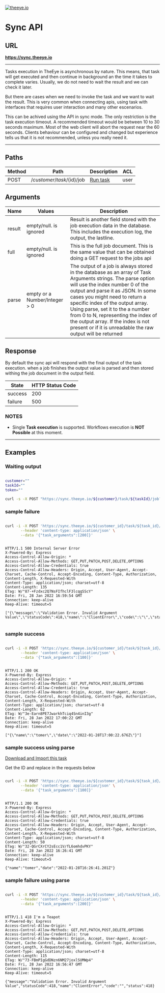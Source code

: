 [![theeye.io](../../images/logo-theeye-theOeye-logo2.png)](https://theeye.io/index.html)

# Sync API

## URL

**https://sync.theeye.io**

____

Tasks execution in TheEye is asynchronous by nature. This means, that task will get executed and then continue in background an the time it takes to complete varies. Usually, we do not need to wait the result and we can check it later.                                                    

But there are cases when we need to invoke the task and we want to wait the result. This is very common when connecting apis, using task with interfaces that requires user interaction and many other escenarios. 

This can be achived using the API in sync mode. The only restriction is the task execution timeout. A recommended timeout would be between 10 to 30 seconds maximum. Most of the web client will abort the request near the 60 seconds. Clients behaviour can be configured and changed but experience tells us that it is not recommended, unless you really need it.

___


## Paths

| Method | Path | Description | ACL | 
| ---- |  ----|  ----|  ----|
| POST | /${customer}/task/${id}/job | [Run task](#waiting-output) | user | 


## Arguments


| Name | Values | Description | 
| ---- |  ---- |  ---- |
| result | empty/null. is ignored | Result is another field stored with the job execution data in the database. This includes the execution log, the output, the lastline. | 
| full | empty/null. is ignored | This is the full job document. This is the same value that can be obtained doing a GET request to the jobs api |  
| parse | empty or a Number/Integer > 0 | The output of a job is always stored in the database as an array of Task Arguments strings.  The parse option will use the index number 0 of the output and parse it as JSON.  In some cases you might need to return a specific index of the output array. Using parse, set it to the a number from 0 to N, representing the index of the output array.  If the index is not present or if it is unreadable the raw output will be returned |  


## Response

By default the sync api will respond with the final output of the task execution. when a job finishes the output value is parsed and then stored withing the job document in the output field.

| State | HTTP Status Code | 
| ---- |  ---- |
| success | 200 | 
| failure | 500 | 


### NOTES

* Single **Task execution** is supported. Workflows execution is **NOT Possible** at this moment.

______


## Examples

### Waiting output

```bash

customer=""
taskId=""
token=""

curl -s -X POST "https://sync.theeye.io/${customer}/task/${taskId}/job?access_token=${token}" | jq .output


```

### sample failure


```bash

curl -i -X POST 'https://sync.theeye.io/${customer_id}/task/${task_id}/job?access_token=${token}' \
       --header 'content-type: application/json' \
       --data '{"task_arguments":[200]}'

```


```http

HTTP/1.1 500 Internal Server Error
X-Powered-By: Express
Access-Control-Allow-Origin: *
Access-Control-Allow-Methods: GET,PUT,PATCH,POST,DELETE,OPTIONS
Access-Control-Allow-Credentials: true
Access-Control-Allow-Headers: Origin, Accept, User-Agent, Accept-Charset, Cache-Control, Accept-Encoding, Content-Type, Authorization, Content-Length, X-Requested-With
Content-Type: application/json; charset=utf-8
Content-Length: 135
ETag: W/"87-+Fzdxc2Q7NsFIfhclF3lcqgSScY"
Date: Fri, 28 Jan 2022 16:59:54 GMT
Connection: keep-alive
Keep-Alive: timeout=5

["{\"message\":\"Validation Error. Invalid Argument Value\",\"statusCode\":418,\"name\":\"ClientError\",\"code\":\"\",\"status\":418}"]


```

### sample success


```bash

curl -i -X POST 'https://sync.theeye.io/${customer_id}/task/${task_id}/job?access_token=${token}' \
       --header 'content-type: application/json' \
       --data '{"task_arguments":[100]}'

```

```http

HTTP/1.1 200 OK
X-Powered-By: Express
Access-Control-Allow-Origin: *
Access-Control-Allow-Methods: GET,PUT,PATCH,POST,DELETE,OPTIONS
Access-Control-Allow-Credentials: true
Access-Control-Allow-Headers: Origin, Accept, User-Agent, Accept-Charset, Cache-Control, Accept-Encoding, Content-Type, Authorization, Content-Length, X-Requested-With
Content-Type: application/json; charset=utf-8
Content-Length: 62
ETag: W/"3e-Earn8PE7JwarkhTciq4Sn4inI3g"
Date: Fri, 28 Jan 2022 17:00:22 GMT
Connection: keep-alive
Keep-Alive: timeout=5

["{\"name\":\"tomer\",\"date\":\"2022-01-28T17:00:22.676Z\"}"]

```


###  sample success using parse

[Download and Import this task](/sync/Rest_API_Response.json ":ignore")


Get the ID and replace in the requests below

```bash

curl -i -X POST 'https://sync.theeye.io/${customer_id}/task/${task_id}/job?parse&access_token=${token}' \
       --header 'content-type: application/json' \
       --data '{"task_arguments":[100]}'

```


```http

HTTP/1.1 200 OK
X-Powered-By: Express
Access-Control-Allow-Origin: *
Access-Control-Allow-Methods: GET,PUT,PATCH,POST,DELETE,OPTIONS
Access-Control-Allow-Credentials: true
Access-Control-Allow-Headers: Origin, Accept, User-Agent, Accept-Charset, Cache-Control, Accept-Encoding, Content-Type, Authorization, Content-Length, X-Requested-With
Content-Type: application/json; charset=utf-8
Content-Length: 50
ETag: W/"32-QGrCXrCY2sEcc1V/fL6omhdvPKY"
Date: Fri, 28 Jan 2022 16:26:41 GMT
Connection: keep-alive
Keep-Alive: timeout=5

{"name":"tomer","date":"2022-01-28T16:26:41.201Z"}

```

###  sample failure using parse


```bash

curl -i -X POST 'https://sync.theeye.io/${customer_id}/task/${task_id}/job?parse&access_token=${token}' \
       --header 'content-type: application/json' \
       --data '{"task_arguments":[200]}'

```


```http

HTTP/1.1 418 I'm a Teapot
X-Powered-By: Express
Access-Control-Allow-Origin: *
Access-Control-Allow-Methods: GET,PUT,PATCH,POST,DELETE,OPTIONS
Access-Control-Allow-Credentials: true
Access-Control-Allow-Headers: Origin, Accept, User-Agent, Accept-Charset, Cache-Control, Accept-Encoding, Content-Type, Authorization, Content-Length, X-Requested-With
Content-Type: application/json; charset=utf-8
Content-Length: 115
ETag: W/"73-FBmPIgGdDNzn6NM27joxlSUMWp4"
Date: Fri, 28 Jan 2022 16:56:47 GMT
Connection: keep-alive
Keep-Alive: timeout=5

{"message":"Validation Error. Invalid Argument Value","statusCode":418,"name":"ClientError","code":"","status":418}

```

